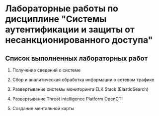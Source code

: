 # Лабораторные работы по дисциплине "Системы аутентификации и защиты от несанкционированного доступа"

## Список выполненных лабораторных работ

1. Получение сведений о системе

2. Сбор и аналитическая обработка информации о сетевом трафике

3. Развертывание системы мониторинга ELK Stack (ElasticSearch)

4. Развертывание Threat intelligence Platform OpenCTI

5. Создание ментальной карты